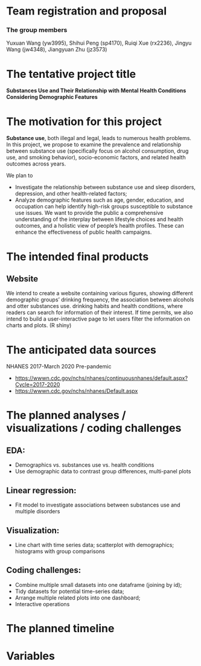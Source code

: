 Team registration and proposal
================

### The group members

Yuxuan Wang (yw3995), Shihui Peng (sp4170), Ruiqi Xue (rx2236), Jingyu
Wang (jw4348), Jiangyuan Zhu (jz3573)

# The tentative project title

**Substances Use and Their Relationship with Mental Health Conditions
Considering Demographic Features**

# The motivation for this project

**Substance use**, both illegal and legal, leads to numerous health
problems. In this project, we propose to examine the prevalence and
relationship between substance use (specifically focus on alcohol
consumption, drug use, and smoking behavior), socio-economic factors,
and related health outcomes across years.

We plan to

- Investigate the relationship between substance use and sleep
  disorders, depression, and other health-related factors;
- Analyze demographic features such as age, gender, education, and
  occupation can help identify high-risk groups susceptible to substance
  use issues. We want to provide the public a comprehensive
  understanding of the interplay between lifestyle choices and health
  outcomes, and a holistic view of people’s health profiles. These can
  enhance the effectiveness of public health campaigns.

# The intended final products

## Website

We intend to create a website containing various figures, showing
different demographic groups’ drinking frequency, the association
between alcohols and otter substances use. drinking habits and health
conditions, where readers can search for information of their interest.
If time permits, we also intend to build a user-interactive page to let
users filter the information on charts and plots. (R shiny)

# The anticipated data sources

NHANES 2017-March 2020 Pre-pandemic

- <https://wwwn.cdc.gov/nchs/nhanes/continuousnhanes/default.aspx?Cycle=2017-2020>
- <https://wwwn.cdc.gov/nchs/nhanes/Default.aspx>

# The planned analyses / visualizations / coding challenges

## EDA:

- Demographics vs. substances use vs. health conditions
- Use demographic data to contrast group differences, multi-panel plots

## Linear regression:

- Fit model to investigate associations between substances use and
  multiple disorders

## Visualization:

- Line chart with time series data; scatterplot with demographics;
  histograms with group comparisons

## Coding challenges:

- Combine multiple small datasets into one dataframe (joining by id);
- Tidy datasets for potential time-series data;
- Arrange multiple related plots into one dashboard;
- Interactive operations

# The planned timeline

# Variables
